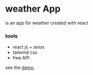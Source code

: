 # weather App 
is an app for weather created with react 


### tools 
- react js + axios 
- tailwind css
- free API

see the [demo](https://ubiquitous-frangollo-c07291.netlify.app/).

